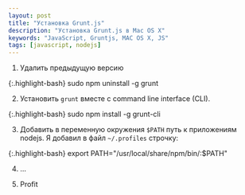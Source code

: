```yaml
---
layout: post
title: "Установка Grunt.js"
description: "Установка Grunt.js в Mac OS X"
keywords: "JavaScript, Gruntjs, MAC OS X, JS"
tags: [javascript, nodejs]
---
```


1. Удалить предыдущую версию  

{:.highlight-bash}
    sudo npm uninstall -g grunt 


2. Установить `grunt` вместе с command line interface (CLI).

{:.highlight-bash}
    sudo npm install -g grunt-cli


3. Добавить в переменную окружения `$PATH` путь к приложениям nodejs. Я добавил
в файл `~/.profiles` строчку:

{:.highlight-bash}
    export PATH="/usr/local/share/npm/bin/:$PATH"


4. ...


5. Profit